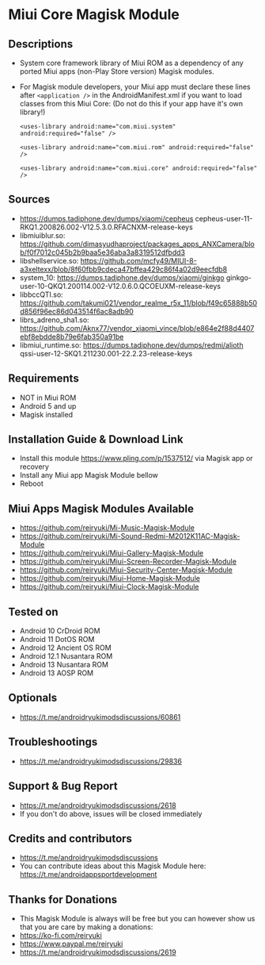 # Miui Core Magisk Module

## Descriptions
- System core framework library of Miui ROM as a dependency of any ported Miui apps (non-Play Store version) Magisk modules.
- For Magisk module developers, your Miui app must declare these lines after `<application />` in the AndroidManifest.xml if you want to load classes from this Miui Core: (Do not do this if your app have it's own library!)

  `<uses-library android:name="com.miui.system" android:required="false" />`

  `<uses-library android:name="com.miui.rom" android:required="false" />`

  `<uses-library android:name="com.miui.core" android:required="false" />`

## Sources
- https://dumps.tadiphone.dev/dumps/xiaomi/cepheus cepheus-user-11-RKQ1.200826.002-V12.5.3.0.RFACNXM-release-keys
- libmiuiblur.so: https://github.com/dimasyudhaproject/packages_apps_ANXCamera/blob/f0f7012c045b2b9baa5e36aba3a8319512dfbdd3
- libshellservice.so: https://github.com/mcfy49/MIUI-8-a3xeltexx/blob/8f60fbb9cdeca47bffea429c86f4a02d9eecfdb8
- system_10: https://dumps.tadiphone.dev/dumps/xiaomi/ginkgo ginkgo-user-10-QKQ1.200114.002-V12.0.6.0.QCOEUXM-release-keys
- libbccQTI.so: https://github.com/takumi021/vendor_realme_r5x_11/blob/f49c65888b50d856f96ec86d043514f6ac8adb90
- librs_adreno_sha1.so: https://github.com/Aknx77/vendor_xiaomi_vince/blob/e864e2f88d4407ebf8ebdde8b79e6fab350a91be
- libmiui_runtime.so: https://dumps.tadiphone.dev/dumps/redmi/alioth qssi-user-12-SKQ1.211230.001-22.2.23-release-keys

## Requirements
- NOT in Miui ROM
- Android 5 and up
- Magisk installed

## Installation Guide & Download Link
- Install this module https://www.pling.com/p/1537512/ via Magisk app or recovery
- Install any Miui app Magisk Module bellow
- Reboot

## Miui Apps Magisk Modules Available
- https://github.com/reiryuki/Mi-Music-Magisk-Module
- https://github.com/reiryuki/Mi-Sound-Redmi-M2012K11AC-Magisk-Module
- https://github.com/reiryuki/Miui-Gallery-Magisk-Module
- https://github.com/reiryuki/Miui-Screen-Recorder-Magisk-Module
- https://github.com/reiryuki/Miui-Security-Center-Magisk-Module
- https://github.com/reiryuki/Miui-Home-Magisk-Module
- https://github.com/reiryuki/Miui-Clock-Magisk-Module

## Tested on
- Android 10 CrDroid ROM 
- Android 11 DotOS ROM
- Android 12 Ancient OS ROM
- Android 12.1 Nusantara ROM
- Android 13 Nusantara ROM
- Android 13 AOSP ROM

## Optionals
- https://t.me/androidryukimodsdiscussions/60861

## Troubleshootings
- https://t.me/androidryukimodsdiscussions/29836

## Support & Bug Report
- https://t.me/androidryukimodsdiscussions/2618
- If you don't do above, issues will be closed immediately

## Credits and contributors
- https://t.me/androidryukimodsdiscussions
- You can contribute ideas about this Magisk Module here: https://t.me/androidappsportdevelopment

## Thanks for Donations
- This Magisk Module is always will be free but you can however show us that you are care by making a donations:
- https://ko-fi.com/reiryuki
- https://www.paypal.me/reiryuki
- https://t.me/androidryukimodsdiscussions/2619


